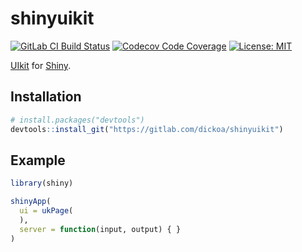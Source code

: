 
# shinyuikit

<!-- README.md is generated from README.Rmd. Please edit that file -->

[![GitLab CI Build
Status](https://gitlab.com/dickoa/shinyuikit/badges/master/build.svg)](https://gitlab.com/dickoa/shinyuikit/pipelines)
[![Codecov Code
Coverage](https://codecov.io/gl/dickoa/shinyuikit/branch/master/graph/badge.svg)](https://codecov.io/gl/dickoa/shinyuikit)
[![License:
MIT](https://img.shields.io/badge/License-MIT-yellow.svg)](https://opensource.org/licenses/MIT)

[UIkit](https://getuikit.com/) for [Shiny](https://shiny.rstudio.com/).

## Installation

``` r
# install.packages("devtools")
devtools::install_git("https://gitlab.com/dickoa/shinyuikit")
```

## Example

``` r
library(shiny)

shinyApp(
  ui = ukPage(
  ),
  server = function(input, output) { }
)
```
